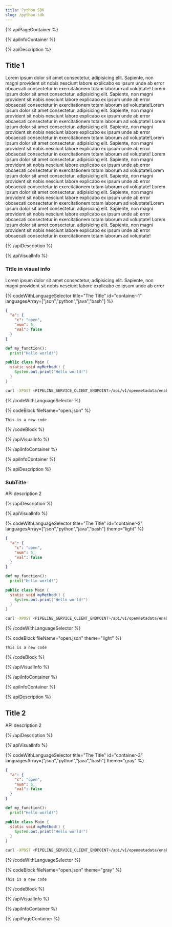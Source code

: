 ```yaml
---
title: Python SDK
slug: /python-sdk
---
```


{% apiPageContainer %}

{% apiInfoContainer %}

{% apiDescription %}

## Title 1
Lorem ipsum dolor sit amet consectetur, adipisicing elit. Sapiente, non
magni provident sit nobis nesciunt labore explicabo ex ipsum unde ab error
obcaecati consectetur in exercitationem totam laborum ad voluptate! Lorem ipsum dolor sit amet consectetur, adipisicing elit. Sapiente, non magni provident sit nobis nesciunt labore explicabo ex ipsum unde ab error
obcaecati consectetur in exercitationem totam laborum ad voluptate!Lorem ipsum dolor sit amet consectetur, adipisicing elit. Sapiente, non
magni provident sit nobis nesciunt labore explicabo ex ipsum unde ab error
obcaecati consectetur in exercitationem totam laborum ad voluptate! Lorem ipsum dolor sit amet consectetur, adipisicing elit. Sapiente, non magni provident sit nobis nesciunt labore explicabo ex ipsum unde ab error
obcaecati consectetur in exercitationem totam laborum ad voluptate!Lorem ipsum dolor sit amet consectetur, adipisicing elit. Sapiente, non
magni provident sit nobis nesciunt labore explicabo ex ipsum unde ab error
obcaecati consectetur in exercitationem totam laborum ad voluptate! Lorem ipsum dolor sit amet consectetur, adipisicing elit. Sapiente, non magni provident sit nobis nesciunt labore explicabo ex ipsum unde ab error
obcaecati consectetur in exercitationem totam laborum ad voluptate!Lorem ipsum dolor sit amet consectetur, adipisicing elit. Sapiente, non
magni provident sit nobis nesciunt labore explicabo ex ipsum unde ab error
obcaecati consectetur in exercitationem totam laborum ad voluptate! Lorem ipsum dolor sit amet consectetur, adipisicing elit. Sapiente, non magni provident sit nobis nesciunt labore explicabo ex ipsum unde ab error
obcaecati consectetur in exercitationem totam laborum ad voluptate!Lorem ipsum dolor sit amet consectetur, adipisicing elit. Sapiente, non
magni provident sit nobis nesciunt labore explicabo ex ipsum unde ab error
obcaecati consectetur in exercitationem totam laborum ad voluptate! Lorem ipsum dolor sit amet consectetur, adipisicing elit. Sapiente, non magni provident sit nobis nesciunt labore explicabo ex ipsum unde ab error
obcaecati consectetur in exercitationem totam laborum ad voluptate!

{% /apiDescription %}

{% apiVisualInfo %}
### Title in visual info

Lorem ipsum dolor sit amet consectetur, adipisicing elit. Sapiente, non magni provident sit nobis nesciunt labore explicabo ex ipsum unde ab error

{% codeWithLanguageSelector title="The Title" id="container-1" languagesArray=["json","python","java","bash"] %}

```json
{
  "a": {
    "c": "open",
    "num": 5,
    "val": false
  }
}
 ``` 

```python
def my_function():
  print("Hello world!")
 ``` 

```java
public class Main {
  static void myMethod() {
    System.out.print("Hello world!")
  }
}
 ``` 

```bash
curl -XPOST <PIPELINE_SERVICE_CLIENT_ENDPOINT>/api/v1/openmetadata/enable --data-raw '{"dag_id": "<DAG name>"}' -u "<user>:<password>" --header 'Content-Type: application/json'
 ``` 

{% /codeWithLanguageSelector %}

{% codeBlock fileName="open.json" %}

```
This is a new code
```

{% /codeBlock %}

{% /apiVisualInfo %}

{% /apiInfoContainer %}

{% apiInfoContainer %}

{% apiDescription %}
### SubTitle
API description 2

{% /apiDescription %}

{% apiVisualInfo %}

{% codeWithLanguageSelector title="The Title" id="container-2" languagesArray=["json","python","java","bash"] theme="light" %}

```json
{
  "a": {
    "c": "open",
    "num": 5,
    "val": false
  }
}
 ``` 

```python
def my_function():
  print("Hello world!")
 ``` 

```java
public class Main {
  static void myMethod() {
    System.out.print("Hello world!")
  }
}
 ``` 

```bash
curl -XPOST <PIPELINE_SERVICE_CLIENT_ENDPOINT>/api/v1/openmetadata/enable --data-raw '{"dag_id": "<DAG name>"}' -u "<user>:<password>" --header 'Content-Type: application/json'
 ``` 

{% /codeWithLanguageSelector %}

{% codeBlock fileName="open.json" theme="light" %}

```
This is a new code
```

{% /codeBlock %}

{% /apiVisualInfo %}

{% /apiInfoContainer %}

{% apiInfoContainer %}

{% apiDescription %}

## Title 2
API description 2

{% /apiDescription %}

{% apiVisualInfo %}

{% codeWithLanguageSelector title="The Title" id="container-3" languagesArray=["json","python","java","bash"] theme="gray" %}

```json
{
  "a": {
    "c": "open",
    "num": 5,
    "val": false
  }
}
 ``` 

```python
def my_function():
  print("Hello world!")
 ``` 

```java
public class Main {
  static void myMethod() {
    System.out.print("Hello world!")
  }
}
 ``` 

```bash
curl -XPOST <PIPELINE_SERVICE_CLIENT_ENDPOINT>/api/v1/openmetadata/enable --data-raw '{"dag_id": "<DAG name>"}' -u "<user>:<password>" --header 'Content-Type: application/json'
 ``` 

{% /codeWithLanguageSelector %}

{% codeBlock fileName="open.json" theme="gray" %}

```
This is a new code
```

{% /codeBlock %}

{% /apiVisualInfo %}

{% /apiInfoContainer %}

{% /apiPageContainer %}